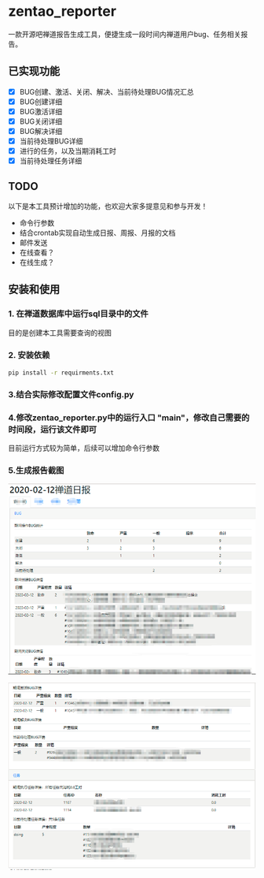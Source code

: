 # zentao_reporter

一款开源吧禅道报告生成工具，便捷生成一段时间内禅道用户bug、任务相关报告。

## 已实现功能

- [x] BUG创建、激活、关闭、解决、当前待处理BUG情况汇总
- [x] BUG创建详细
- [x] BUG激活详细
- [x] BUG关闭详细
- [x] BUG解决详细
- [x] 当前待处理BUG详细
- [x] 进行的任务，以及当期消耗工时
- [x] 当前待处理任务详细

## TODO
以下是本工具预计增加的功能，也欢迎大家多提意见和参与开发！

- 命令行参数
- 结合crontab实现自动生成日报、周报、月报的文档
- 邮件发送
- 在线查看？
- 在线生成？

## 安装和使用

### 1. 在禅道数据库中运行sql目录中的文件

目的是创建本工具需要查询的视图

### 2. 安装依赖

```bash
pip install -r requirments.txt
```

### 3.结合实际修改配置文件config.py

### 4.修改zentao_reporter.py中的运行入口 "__main__"，修改自己需要的时间段，运行该文件即可

目前运行方式较为简单，后续可以增加命令行参数

### 5.生成报告截图
![img](img/report_1.png)

![img](img/report_2.png)